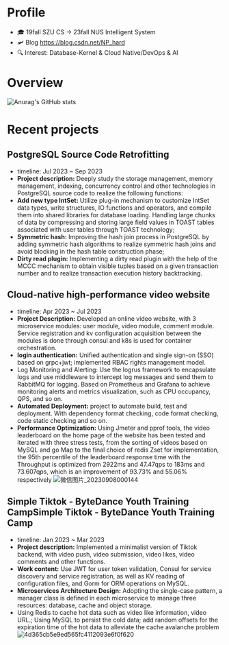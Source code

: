 # Profile
* 🎓 19fall SZU CS -> 23fall NUS Intelligent System
* 🛩️ Blog https://blog.csdn.net/NP_hard
* 🔍 Interest: Database-Kernel & Cloud Native/DevOps & AI 

# Overview
![Anurag's GitHub stats](https://github-readme-stats-git-masterrstaa-rickstaa.vercel.app/api?username=David-deng-yeah&show_icons=true&theme=radical)

# Recent projects

## PostgreSQL Source Code Retrofitting
* timeline: Jul 2023 ~ Sep 2023
* **Project description:** Deeply study the storage management, memory management, indexing, concurrency control and other technologies in PostgreSQL source code to realize the following functions:
* **Add new type IntSet:** Utilize plug-in mechanism to customize IntSet data types, write structures, IO functions and operators, and compile them into shared libraries for database loading. Handling large chunks of data by compressing and storing large field values in TOAST tables associated with user tables through TOAST technology;
* **Symmetric hash:** Improving the hash join process in PostgreSQL by adding symmetric hash algorithms to realize symmetric hash joins and avoid blocking in the hash table construction phase;
* **Dirty read plugin:** Implementing a dirty read plugin with the help of the MCCC mechanism to obtain visible tuples based on a given transaction number and to realize transaction execution history backtracking.

## Cloud-native high-performance video website 
* timeline: Apr 2023 ~ Jul 2023
* **Project Description:** Developed an online video website, with 3 microservice modules: user module, video module, comment module. Service registration and kv configuration acquisition between the modules is done through consul and k8s is used for container orchestration.
* **login authentication:** Unified authentication and single sign-on (SSO) based on grpc+jwt; implemented RBAC rights management model.
* Log Monitoring and Alerting: Use the logrus framework to encapsulate logs and use middleware to intercept log messages and send them to RabbitMQ for logging. Based on Prometheus and Grafana to achieve monitoring alerts and metrics visualization, such as CPU occupancy, QPS, and so on.
* **Automated Deployment:** project to automate build, test and deployment. With dependency format checking, code format checking, code static checking and so on.
* **Performance Optimization:** Using Jmeter and pprof tools, the video leaderboard on the home page of the website has been tested and iterated with three stress tests, from the sorting of videos based on MySQL and go Map to the final choice of redis Zset for implementation, the 95th percentile of the leaderboard response time with the Throughput is optimized from 2922ms and 47.47qps to 183ms and 73.607qps, which is an improvement of 93.73% and 55.06% respectively
![微信图片_20230908000144](https://github.com/David-deng-yeah/David-deng-yeah/assets/65102150/9788cbae-5a47-4be5-8aa1-c7849b86c142)


## Simple Tiktok - ByteDance Youth Training CampSimple Tiktok - ByteDance Youth Training Camp
* timeline: Jan 2023 ~ Mar 2023
* **Project description:** Implemented a minimalist version of Tiktok backend, with video push, video submission, video likes, video comments and other functions.
* **Work content:** Use JWT for user token validation, Consul for service discovery and service registration, as well as KV reading of configuration files, and Gorm for ORM operations on MySQL.
* **Microservices Architecture Design:** Adopting the single-case pattern, a manager class is defined in each microservice to manage three resources: database, cache and object storage.
* Using Redis to cache hot data such as video like information, video URL.; Using MySQL to persist the cold data; add random offsets for the expiration time of the hot data to alleviate the cache avalanche problem
![4d365cb5e9ed565fc4112093e6f0f620](https://github.com/David-deng-yeah/David-deng-yeah/assets/65102150/137919a3-54b1-4d0d-8dc3-4bf7af6061bb)
